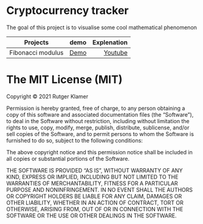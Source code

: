 # Cryptocurrency tracker
The goal of this project is to visualise some cool mathematical phenomenon

| Projects      | demo           | Explenation  |
| ------------- |:-------------:| -----:|
| Fibonacci modulus     | [Demo](https://rutgerklamer.nl/maths/fibonacci_modulus) |[Youtube](https://www.youtube.com/watch?v=o1eLKODSCqw) |

The MIT License (MIT)
=====================

Copyright © 2021 Rutger Klamer

Permission is hereby granted, free of charge, to any person
obtaining a copy of this software and associated documentation
files (the “Software”), to deal in the Software without
restriction, including without limitation the rights to use,
copy, modify, merge, publish, distribute, sublicense, and/or sell
copies of the Software, and to permit persons to whom the
Software is furnished to do so, subject to the following
conditions:

The above copyright notice and this permission notice shall be
included in all copies or substantial portions of the Software.

THE SOFTWARE IS PROVIDED “AS IS”, WITHOUT WARRANTY OF ANY KIND,
EXPRESS OR IMPLIED, INCLUDING BUT NOT LIMITED TO THE WARRANTIES
OF MERCHANTABILITY, FITNESS FOR A PARTICULAR PURPOSE AND
NONINFRINGEMENT. IN NO EVENT SHALL THE AUTHORS OR COPYRIGHT
HOLDERS BE LIABLE FOR ANY CLAIM, DAMAGES OR OTHER LIABILITY,
WHETHER IN AN ACTION OF CONTRACT, TORT OR OTHERWISE, ARISING
FROM, OUT OF OR IN CONNECTION WITH THE SOFTWARE OR THE USE OR
OTHER DEALINGS IN THE SOFTWARE.
